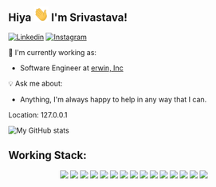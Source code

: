 ## Hiya <img src="https://raw.githubusercontent.com/ABSphreak/ABSphreak/master/gifs/Hi.gif" width="30px"> I'm Srivastava!

[![Linkedin](https://img.shields.io/badge/srivastava-black?style=flat&logo=Linkedin&logoColor=blue&link=https:https://www.linkedin.com/in/srivastava-bodakunti/)](https://www.linkedin.com/in/srivastava-bodakunti/)
[![Instagram](https://img.shields.io/badge/this.srivastava-black?style=flat&logo=Instagram&logoColor=pink&target=_blank&link=https://www.instagram.com/this.srivastava/)](https://www.instagram.com/this.srivastava/)

🧰  I'm currently working as:
- Software Engineer at <a href="https://github.com/erwin-inc">erwin, Inc</a>

💡 Ask me about:
- Anything, I'm always happy to help in any way that I can.

Location: 127.0.0.1

![My GitHub stats](https://github-readme-stats.vercel.app/api?username=srivastava295&count_private=true&show_icons=true&theme=radical)

## Working Stack:

<div align="center">
    <img src="https://img.shields.io/badge/-Java-000000?style=flat&logo=java&logoColor=F44336" />
    <img src="https://img.shields.io/badge/-Spring-000000?style=flat&logo=spring&logoColor=4AAA3C" />
    <img src="https://img.shields.io/badge/-Python-000000?style=flat&logo=python&logoColorhalf=396E9B" />
    <img src="https://img.shields.io/badge/-Jupyter-000000?style=flat&logo=jupyter&logoColor=F57C00" />
    <img src="https://img.shields.io/badge/-HTML-000000?&style=flat&logo=html5"/>
    <img src="https://img.shields.io/badge/-CSS-000000?&style=flat&logo=css3&logoColor=42A5F5"/>
    <img src="https://img.shields.io/badge/-JavaScript-000000?style=flat&logo=javascript&logoColor=FFCA28" />
    <img src="https://img.shields.io/badge/-React-000000?style=flat&logo=react&logoColor=03AABF" />
    <img src="https://img.shields.io/badge/-Node.js-000000?&style=flat&logo=node.js&logoColor=8AC149"/>
    <img src="https://img.shields.io/badge/-NPM-000000?&style=flat&logo=npm&logoColor=CB3837"/>
    <img src="https://img.shields.io/badge/-PostgreSQL-000000?style=flat&logo=postgresql&logoColor=1E87E3" />
    <img src="https://img.shields.io/badge/-git-000000?&style=flat&logo=git&logoColor=E64A19"/>
    <img src="https://img.shields.io/badge/-Github-000000?style=flat&logo=github&logoColor=DEDEDF" />
    <img src="https://img.shields.io/badge/-IntelliJ-000000?style=flat&logo=intellijidea&logoColor=DEDEDF" />
    <img src="https://img.shields.io/badge/-WebStorm-000000?style=flat&logo=webstorm&logoColor=DEDEDF" />
</div>
<br/>


<!--
**srivastavab/srivastavab** is a ✨ _special_ ✨ repository because its `README.md` (this file) appears on your GitHub profile.

Here are some ideas to get you started:

- 🔭 I’m currently working on ...
- 🌱 I’m currently learning ...
- 👯 I’m looking to collaborate on ...
- 🤔 I’m looking for help with ...
- 💬 Ask me about ...
- 📫 How to reach me: ...
- 😄 Pronouns: ...
- ⚡ Fun fact: ...
-->
